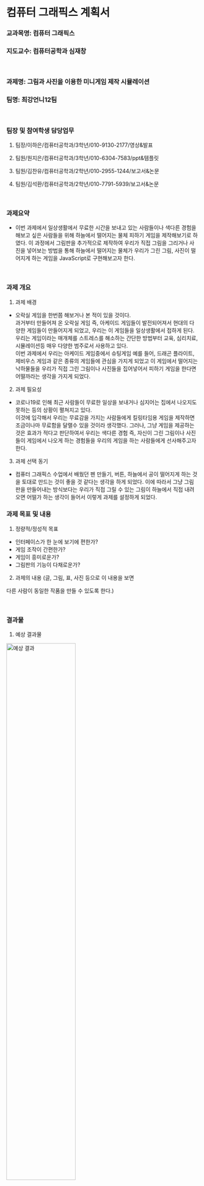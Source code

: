 # 컴퓨터 그래픽스 계획서

### 교과목명: 컴퓨터 그래픽스

### 지도교수: 컴퓨터공학과 심재창

​

### 과제명: 그림과 사진을 이용한 미니게임 제작 시뮬레이션

### 팀명: 최강언니12팀
​

### 팀장 및 참여학생 담당업무

1) 팀장/이하은/컴퓨터공학과/3학년/010-9130-2177/영상&발표

2) 팀원/원지은/컴퓨터공학과/3학년/010-6304-7583/ppt&템플릿

3) 팀원/김찬유/컴퓨터공학과/2학년/010-2955-1244/보고서&논문

4) 팀원/김석환/컴퓨터공학과/2학년/010-7791-5939/보고서&논문 

​

### 과제요약
- 이번 과제에서 일상생활에서 무료한 시간을 보내고 있는 사람들이나 색다른 경험을 해보고 싶은 사람들을 위해 하늘에서 떨어지는 물체 피하기 게임을 제작해보기로 하였다. 이 과정에서 그림판을 추가적으로 제작하여 우리가 직접 그림을 그리거나 사진을 넣어보는 방법을 통해 하늘에서 떨어지는 물체가 우리가 그린 그림, 사진이 떨어지게 하는 게임을 JavaScript로 구현해보고자 한다.

​

### 과제 개요

1) 과제 배경
- 오락실 게임을 한번쯤 해보거나 본 적이 있을 것이다.   
과거부터 만들어져 온 오락실 게임 즉, 아케이드 게임들이 발전되어져서 현대의 다양한 게임들이 만들어지게 되었고, 우리는 이 게임들을 일상생활에서 접하게 된다. 우리는 게임이라는 매개체를 스트레스를 해소하는 간단한 방법부터 교육, 심리치료, 시뮬레이션등 매우 다양한 범주로서 사용하고 있다.    
이번 과제에서 우리는 아케이드 게임중에서 슈팅게임 예를 들어, 드래곤 플라이트, 제비우스 게임과 같은 종류의 게임들에 관심을 가지게 되었고 이 게임에서 떨어지는 낙하물들을 우리가 직접 그린 그림이나 사진들을 집어넣어서 피하기 게임을 한다면 어떨까라는 생각을 가지게 되었다.

2) 과제 필요성
- 코로나19로 인해 최근 사람들이 무료한 일상을 보내거나 심지어는 집에서 나오지도 못하는 등의 상황이 펼쳐지고 있다.   
이것에 입각해서 우리는 무료감을 가지는 사람들에게 킬링타임용 게임을 제작하면 조금이나마 무료함을 달랠수 있을 것이라 생각했다. 그러나, 그냥 게임을 제공하는 것은 효과가 적다고 판단하여서 우리는 색다른 경험 즉, 자신이 그린 그림이나 사진들이 게임에서 나오게 하는 경험들을 우리의 게임을 하는 사람들에게 선사해주고자 한다. 

3) 과제 선택 동기
- 컴퓨터 그래픽스 수업에서 배웠던 펜 만들기, 버튼, 하늘에서 공이 떨어지게 하는 것을 토대로 만드는 것이 좋을 것 같다는 생각을 하게 되었다. 이에 따라서 그냥 그림판을 만들어내는 방식보다는 우리가 직접 그릴 수 있는 그림이 하늘에서 직접 내려오면 어떨가 하는 생각이 들어서 이렇게 과제를 설정하게 되었다.
​

### 과제 목표 및 내용

1) 정량적/정성적 목표 
- 인터페이스가 한 눈에 보기에 편한가?
- 게임 조작이 간편한가?
- 게임이 흥미로운가?
- 그림판의 기능이 다채로운가?
2) 과제의 내용 (글, 그림, 표, 사진 등으로 이 내용을 보면

다른 사람이 동일한 작품을 만들 수 있도록 한다.)

​

### 결과물

1) 예상 결과물
<img width="60%" alt="예상 결과" src="https://user-images.githubusercontent.com/57432440/169043809-b33ccd07-c1bb-4083-80d4-d13468dc9f42.png">

2) 기대효과 및 활용방안
-  

​

### 수행일정(도표)
<img width="60%" alt="일정" src="https://user-images.githubusercontent.com/57432440/169046631-e05907fa-275a-41cb-8059-3b7a4bd5db5b.png">

​

### 참고문헌 및 자료 (멀티미디어 학회 양식 참고)

[1] T.H. Lee, J.S. Han, and H.M. Park, "Implementation  of  a  Photo-Input  Game  Interface Using  Image  Search," KIISE Transactions on Computing Practices, Vol.21, No.10, pp. 658~669, 2015

[2] 
